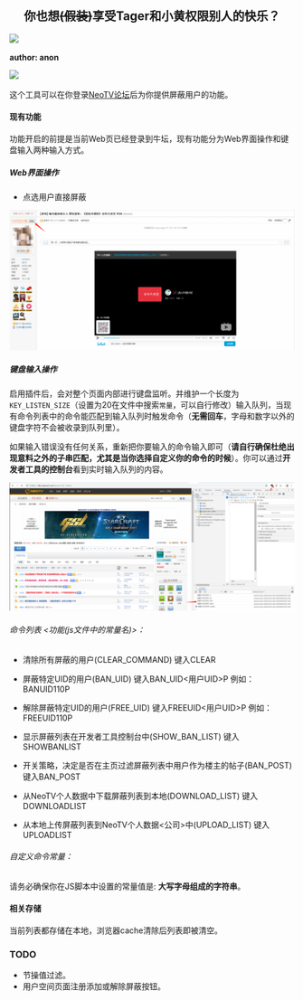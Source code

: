 <h2 align="center">你也想<s>(假装)</s>享受Tager和小黄权限别人的快乐？</h2>
<p><a href="http://bbs.niuyou5.com/home.php?mod=space&uid=2122242" target="_blank" rel="noopener noreferrer"><img src="http://uc.neotv.com.cn/avatar.php?uid=2122242&size=big"></a></p>

**author: anon**

![](https://img.shields.io/github/tag-date/eMous/NeoTv_BBS_Ban_Tool.svg)

这个工具可以在你登录[NeoTV论坛](http://bbs.niuyou5.com)后为你提供屏蔽用户的功能。

#### 现有功能
功能开启的前提是当前Web页已经登录到牛坛，现有功能分为Web界面操作和键盘输入两种输入方式。

##### Web界面操作
- 点选用户直接屏蔽
 <p align="center"><img width="1080"src="https://raw.githubusercontent.com/eMous/__ResourceRepository/master/NeoTv_BBS_Ban_Tool/1553483311.jpg"></p>
 

##### 键盘输入操作
启用插件后，会对整个页面内部进行键盘监听。并维护一个长度为`KEY_LISTEN_SIZE`（设置为20在文件中搜索`常量`，可以自行修改）输入队列，当现有命令列表中的命令能匹配到输入队列时触发命令（**无需回车**，字母和数字以外的键盘字符不会被收录到队列里）。

如果输入错误没有任何关系，重新把你要输入的命令输入即可（**请自行确保杜绝出现意料之外的子串匹配，尤其是当你选择自定义你的命令的时候**）。你可以通过**开发者工具的控制台**看到实时输入队列的内容。
<p align="center"><img width="1080"src="https://raw.githubusercontent.com/eMous/__ResourceRepository/master/NeoTv_BBS_Ban_Tool/15534848382.jpg"></p>


###### 命令列表 <功能(js文件中的常量名)>：
- 清除所有屏蔽的用户(CLEAR_COMMAND)
键入CLEAR

- 屏蔽特定UID的用户(BAN_UID)
键入BAN_UID<用户UID>P
例如：BANUID110P

- 解除屏蔽特定UID的用户(FREE_UID)
键入FREEUID<用户UID>P
例如：FREEUID110P

- 显示屏蔽列表在开发者工具控制台中(SHOW_BAN_LIST)
键入SHOWBANLIST

- 开关策略，决定是否在主页过滤屏蔽列表中用户作为楼主的帖子(BAN_POST)
键入BAN_POST

- 从NeoTV个人数据中下载屏蔽列表到本地(DOWNLOAD_LIST)
键入DOWNLOADLIST

- 从本地上传屏蔽列表到NeoTV个人数据<公司>中(UPLOAD_LIST)
键入UPLOADLIST

###### 自定义命令常量：
请务必确保你在JS脚本中设置的常量值是: **大写字母组成的字符串**。

#### 相关存储
当前列表都存储在本地，浏览器cache清除后列表即被清空。

### TODO
- 节操值过滤。
- 用户空间页面注册添加或解除屏蔽按钮。
